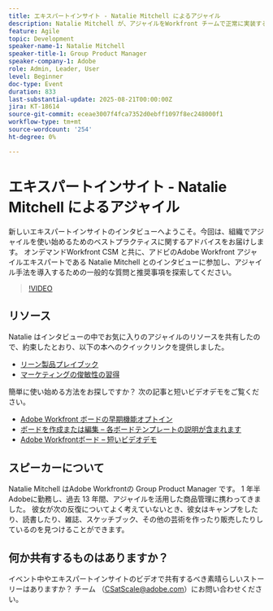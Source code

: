 ```yaml
---
title: エキスパートインサイト - Natalie Mitchell によるアジャイル
description: Natalie Mitchell が、アジャイルをWorkfront チームで正常に実装するためのアジャイルのベストプラクティス、リソース、ヒントを紹介します。
feature: Agile
topic: Development
speaker-name-1: Natalie Mitchell
speaker-title-1: Group Product Manager
speaker-company-1: Adobe
role: Admin, Leader, User
level: Beginner
doc-type: Event
duration: 833
last-substantial-update: 2025-08-21T00:00:00Z
jira: KT-18614
source-git-commit: eceae3007f4fca7352d0ebff1097f8ec248000f1
workflow-type: tm+mt
source-wordcount: '254'
ht-degree: 0%

---
```



# エキスパートインサイト - Natalie Mitchell によるアジャイル

新しいエキスパートインサイトのインタビューへようこそ。今回は、組織でアジャイルを使い始めるためのベストプラクティスに関するアドバイスをお届けします。 オンデマンドWorkfront CSM と共に、アドビのAdobe Workfront アジャイルエキスパートである Natalie Mitchell とのインタビューに参加し、アジャイル手法を導入するための一般的な質問と推奨事項を探索してください。

>[!VIDEO](https://video.tv.adobe.com/v/3469891/?learn=on&enablevpops)

## リソース

Natalie はインタビューの中でお気に入りのアジャイルのリソースを共有したので、約束したとおり、以下の本へのクイックリンクを提供しました。
* [ リーン製品プレイブック ](https://leanproductplaybook.com/)
* [ マーケティングの俊敏性の習得 ](https://masteringmarketingagility.com/)

簡単に使い始める方法をお探しですか？ 次の記事と短いビデオデモをご覧ください。

* [Adobe Workfront ボードの早期機能オプトイン ](https://experienceleague.adobe.com/docs/workfront/using/agile/boards-in-workfront/boards-early-feature-opt-in.html?lang=ja)
* [ ボードを作成または編集 – 各ボードテンプレートの説明が含まれます ](https://experienceleague.adobe.com/docs/workfront/using/agile/boards-in-workfront/create-edit-board.html?lang=ja)
* [Adobe Workfrontボード – 短いビデオデモ ](https://experienceleague.adobe.com/docs/workfront/using/agile/boards-in-workfront/boards-video-demonstrations.html?lang=ja)

## スピーカーについて

Natalie Mitchell はAdobe Workfrontの Group Product Manager です。 1 年半Adobeに勤務し、過去 13 年間、アジャイルを活用した商品管理に携わってきました。 彼女が次の反復についてよく考えていないとき、彼女はキャンプをしたり、読書したり、雑誌、スケッチブック、その他の芸術を作ったり販売したりしているのを見つけることができます。

## 何か共有するものはありますか？

イベント中やエキスパートインサイトのビデオで共有するべき素晴らしいストーリーはありますか？ チーム （[CSatScale@adobe.com](mailto:CSatScale@adobe.com)）にお問い合わせください。
